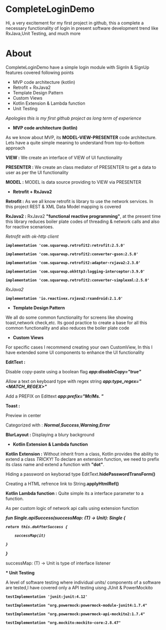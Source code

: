 # CompleteLoginDemo
Hi, a very excitement for my first project in github, this a complete a necessary functionality of login in present software development  trend like RxJava,Unit Testing, and much more

# About

CompleteLoginDemo have a simple login module with SignIn & SignUp features covered following points
* MVP code architecture (kotlin)
* Retrofit + RxJava2
* Template Design Pattern
* Custom Views
* Kotlin Extension & Lambda function
* Unit Testing


<i> Apologies this is my first github project as long term of experience</i>


* <b>MVP code architecture (kotlin)</b>

As we know about MVP, its <b>MODEL-VIEW-PRESENTER</b> code architecture. Lets have a quite simple meaning to understand from top-to-bottom approach

<b>VIEW :</b> We create an interface of VIEW of UI functionality

<b>PRESENTER :</b> We create an class mediator of PRESENTER to get a data to user as per the UI functionality

<b>MODEL :</b> MODEL is data source providing to VIEW via PRESENTER


* <b>Retrofit + RxJava2</b>

<b>Retrofit :</b> As we all know retrofit is library to use the network services. 
In this project REST & XML Data Model mapping is covered

<b>RxJava2 :</b> RxJava2 <b>"functional reactive programming"</b>, at the present time this library reduces boiler plate codes 
of threading & network calls and also for reactive scenarioes.

<i>Retrofit with ok-http client</i>

<b>
    
    implementation 'com.squareup.retrofit2:retrofit:2.5.0'
    
    implementation 'com.squareup.retrofit2:converter-gson:2.5.0'
    
    implementation 'com.squareup.retrofit2:adapter-rxjava2:2.3.0'
    
    implementation 'com.squareup.okhttp3:logging-interceptor:3.9.0'
    
    implementation 'com.squareup.retrofit2:converter-simplexml:2.5.0'
    
    
</b> 



<i>RxJava2</i>

<b>

    implementation 'io.reactivex.rxjava2:rxandroid:2.1.0'
    
</b> 



* <b>Template Design Pattern</b>

We all do some common functionality for screens like showing toast,network check,etc. Its good practice to create a base for all 
this common functionality and also reduces the boiler plate code

* <b>Custom Views</b>

For specific cases I recommend creating your own CustomView, In this I have extended some UI components to enhance 
the UI functionality

<b>EditText  :</b>

Disable copy-paste using a boolean flag <b><i>app:disableCopy="true"</i></b>

Allow a text on keyboard type with regex string <b><i>app:type_regex="<MATCH_REGEX>"</i></b>

Add a PREFIX on Edittext <b><i>app:prefix="Mr/Ms. "</i></b>

<b>Toast  :</b>

Preview in center

Categorized with : <b><i>Normal</i></b>,<b><i>Success</i></b>,<b><i>Warning</i></b>,<b><i>Error</i></b>

<b>BlurLayout  :</b> Displaying a blury background

* <b>Kotlin Extension & Lambda function</b>

<b>Kotlin Extension  :</b> Without inherit from a class, Kotlin provides the ability to extend a class <i>TRICKY!</i> 
To declare an extension function, we need to prefix its class name and extend a function with <b>"dot"</b>.

Hiding a password on keyborad type EditText.<b>hidePasswordTransForm()</b>

Creating a HTML refrence link to String.<b>applyHtmlRef()</b> 

<b>Kotlin Lambda function  :</b> Quite simple its a interface parameter to a function.

As per custom logic of network api calls using extension function

<b><i>

fun <T> Single<T>.apiSuccess(successMap: (T) -> Unit): Single<T> {

    return this.doAfterSuccess {
    
        successMap(it)
        
    }
    
}

</b></i>
successMap: (T) -> Unit is type of interface listener



<b>* Unit Testing</b>

A level of software testing where individual units/ components of a software are tested,I have covered only a API testing uisng 
JUnit & PowerMockito 

<b>

    testImplementation 'junit:junit:4.12'
    
    testImplementation "org.powermock:powermock-module-junit4:1.7.4"
    
    testImplementation "org.powermock:powermock-api-mockito2:1.7.4"
    
    testImplementation "org.mockito:mockito-core:2.8.47"
    
</b>



















